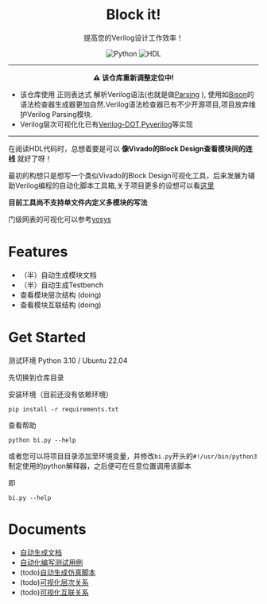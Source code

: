 <h1 align="center">
    Block it!
    <br>
</h1>

<p align="center">
  提高您的Verilog设计工作效率！
</p>

<p align="center">
    <img alt="Python" src="https://img.shields.io/badge/Python-3776AB?style=for-the-badge&logo=python&logoColor=white"></a>
    <img alt="HDL" src="https://img.shields.io/badge/Verilog-155489?style=for-the-badge"></a>
</p>

---

<p align="center">
<b>⚠️ 该仓库重新调整定位中!</b>
</p>

- 该仓库使用 正则表达式 解析Verilog语法(也就是做[Parsing](https://en.wikipedia.org/wiki/Parsing) ), 使用如[Bison](https://www.gnu.org/software/bison/)的语法检查器生成器更加自然.Verilog语法检查器已有不少开源项目,项目放弃维护Verilog Parsing模块.
- Verilog层次可视化化已有[Verilog-DOT](https://github.com/ben-marshall/verilog-dot),[Pyverilog](https://github.com/PyHDI/Pyverilog)等实现

---


在阅读HDL代码时，总想着要是可以 **像Vivado的Block Design查看模块间的连线** 就好了呀！

最初的构想只是想写一个类似Vivado的Block Design可视化工具，后来发展为辅助Verilog编程的自动化脚本工具箱,关于项目更多的设想可以看[这里](./docs/design.md)

**目前工具尚不支持单文件内定义多模块的写法**

门级网表的可视化可以参考[yosys](https://github.com/YosysHQ/yosys)

# Features

- （半）自动生成模块文档
- （半）自动生成Testbench
- 查看模块层次结构 (doing)
- 查看模块互联结构 (doing)

# Get Started

测试环境 Python 3.10 / Ubuntu 22.04

先切换到仓库目录

安装环境（目前还没有依赖环境）

```
pip install -r requirements.txt
```

查看帮助

```
python bi.py --help
```

或者您可以将项目目录添加至环境变量，并修改`bi.py`开头的`#!/usr/bin/python3`制定使用的python解释器，之后便可在任意位置调用该脚本

即

```
bi.py --help
```

# Documents

- [自动生成文档](./doc/auto_doc.md)
- [自动化编写测试用例](./doc/auto_testbench.md)
- (todo)[自动生成仿真脚本](./doc/auto_simulation.md)
- (todo)[可视化层次关系](./doc/visualize_hirearchy.md)
- (todo)[可视化互联关系](./doc/visualize_connections.md)
